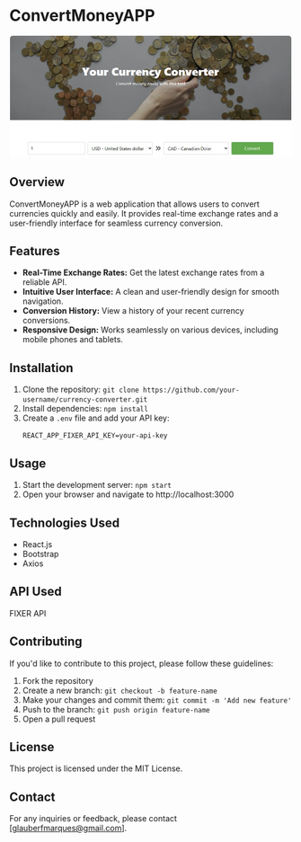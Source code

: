 # ConvertMoneyAPP

![Currency Converter](./src/images/firstView.jpg)

## Overview

ConvertMoneyAPP is a web application that allows users to convert currencies quickly and easily. It provides real-time exchange rates and a user-friendly interface for seamless currency conversion.

## Features

- **Real-Time Exchange Rates:** Get the latest exchange rates from a reliable API.
- **Intuitive User Interface:** A clean and user-friendly design for smooth navigation.
- **Conversion History:** View a history of your recent currency conversions.
- **Responsive Design:** Works seamlessly on various devices, including mobile phones and tablets.

## Installation

1. Clone the repository: `git clone https://github.com/your-username/currency-converter.git`
2. Install dependencies: `npm install`
3. Create a `.env` file and add your API key:
   ```env
   REACT_APP_FIXER_API_KEY=your-api-key

## Usage
1. Start the development server: `npm start`
2. Open your browser and navigate to http://localhost:3000

## Technologies Used
* React.js
* Bootstrap
* Axios

## API Used
FIXER API

## Contributing
If you'd like to contribute to this project, please follow these guidelines:

1. Fork the repository
2. Create a new branch: `git checkout -b feature-name`
3. Make your changes and commit them: `git commit -m 'Add new feature'`
4. Push to the branch: `git push origin feature-name`
5. Open a pull request

## License

This project is licensed under the MIT License.

## Contact

For any inquiries or feedback, please contact [glauberfmarques@gmail.com].
